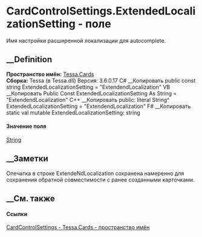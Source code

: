 # CardControlSettings.ExtendedLocalizationSetting - поле
Имя настройки расширенной локализации для autocomplete.
##  __Definition
 **Пространство имён:** [Tessa.Cards](N_Tessa_Cards.htm)  
 **Сборка:** Tessa (в Tessa.dll) Версия: 3.6.0.17
C# __Копировать
     public const string ExtendedLocalizationSetting = "ExtendendLocalization"
VB __Копировать
     Public Const ExtendedLocalizationSetting As String = "ExtendendLocalization"
C++ __Копировать
     public:
    literal String^ ExtendedLocalizationSetting = "ExtendendLocalization"
F# __Копировать
     static val mutable ExtendedLocalizationSetting: string
#### Значение поля
[String](https://learn.microsoft.com/dotnet/api/system.string)
##  __Заметки
Опечатка в строке ExtendeNdLocalization сохранена намеренно для сохранения
обратной совместимости с ранее созданными карточками.
## __См. также
#### Ссылки
[CardControlSettings - ](T_Tessa_Cards_CardControlSettings.htm)
[Tessa.Cards - пространство имён](N_Tessa_Cards.htm)
